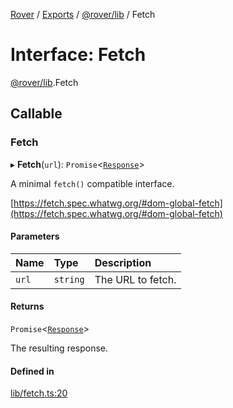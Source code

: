 [Rover](../README.md) / [Exports](../modules.md) / [@rover/lib](../modules/_rover_lib.md) / Fetch

# Interface: Fetch

[@rover/lib](../modules/_rover_lib.md).Fetch

## Callable

### Fetch

▸ **Fetch**(`url`): `Promise`<[`Response`](_rover_lib.Response.md)\>

A minimal `fetch()` compatible interface.

[https://fetch.spec.whatwg.org/#dom-global-fetch](https://fetch.spec.whatwg.org/#dom-global-fetch)

#### Parameters

| Name  | Type     | Description       |
| :---- | :------- | :---------------- |
| `url` | `string` | The URL to fetch. |

#### Returns

`Promise`<[`Response`](_rover_lib.Response.md)\>

The resulting response.

#### Defined in

[lib/fetch.ts:20](https://github.com/kasperisager/rover/blob/3feb871/lib/fetch.ts#L20)
